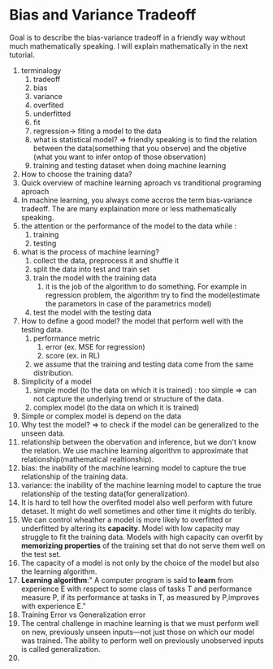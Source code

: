 # Bias and Variance Tradeoff

Goal is to describe the bias-variance tradeoff in a friendly way without much mathematically speaking.
I will explain mathematically in the next tutorial.

1. terminalogy
   1. tradeoff
   2. bias
   3. variance
   4. overfited
   5. underfitted
   6. fit
   7. regression-> fiting a model to the data
   8. what is statistical model? => friendly speaking is to find the relation between the data(something that you observe) and the objetive (what you want to infer ontop of those observation)
   9. training and testing dataset when doing machine learning
2. How to choose the training data?
3. Quick overview of machine learning aproach vs tranditional programing aproach
4. In machine learning, you always come accros the term bias-variance tradeoff. The are many explaination more or less mathematically speaking.
5. the attention or the performance of the model to the data while :
   1. training
   2. testing
6. what is the process of machine learning?
   1. collect the data, preprocess it and shuffle it
   2. split the data into test and train set
   3. train the model with the training data
      1. it is the job of the algorithm to do something. For example in regression problem, the algorithm try to find the model(estimate the parametors in case of the parametrics model)
   4. test the model with the testing data
7. How to define a good model? the model that perform well with the testing data.
   1. performance metric
      1. error (ex. MSE for regression)
      2. score (ex. in RL)
   2. we assume that the training and testing data come from the same distribution.
8. Simplicity of a model
   1. simple model (to the data on which it is trained) : too simple => can not capture the underlying trend or structure of the data.
   2. complex model (to the data on which it is trained)
9. Simple or complex model is depend on the data
10. Why test the model? => to check if the model can be generalized to the unseen data.
11. relationship between the obervation and inference, but we don't know the relation. We use machine learning algorithm to approximate that relationship(mathematical realtionship).
12. bias: the inability of the machine learning model to capture the true relationship of the training data.
13. variance: the inability of the machine learning model to capture the true relationship of the testing data(for generalization).
14. It is hard to tell how the overfited model also well perform with future detaset. It might do well sometimes and other time it mights do teribly.
15. We can control wheather a model is more likely to overfitted or underfitted by altering its **capacity**. Model with low capacity may struggle to fit the training data. Models with high capacity can overfit by **memorizing properties** of the training set that do not serve them well on the test set.
16. The capacity of a model is not only by the choice of the model but also the learning algorithm.
17. **Learning algorithm**:" A computer program is said to **learn** from experience E with respect to some class of tasks T and performance measure P, if its performance at tasks in T, as measured by P,improves with experience E."
18. Training Error vs Generalization error
19. The central challenge in machine learning is that we must perform well on new, previously unseen inputs—not just those on which our model was trained. The ability to perform well on previously unobserved inputs is called generalization.
20.
